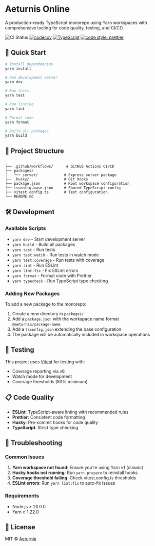 # Aeturnis Online

A production-ready TypeScript monorepo using Yarn workspaces with comprehensive tooling for code quality, testing, and CI/CD.

![CI Status](https://github.com/Aeturnia/AeturnisV1/actions/workflows/ci.yml/badge.svg)
[![codecov](https://codecov.io/gh/Aeturnia/AeturnisV1/branch/main/graph/badge.svg)](https://codecov.io/gh/Aeturnia/AeturnisV1)
[![TypeScript](https://badgen.net/badge/icon/typescript?icon=typescript&label)](https://typescriptlang.org)
[![code style: prettier](https://img.shields.io/badge/code_style-prettier-ff69b4.svg)](https://github.com/prettier/prettier)

## 🚀 Quick Start

```bash
# Install dependencies
yarn install

# Run development server
yarn dev

# Run tests
yarn test

# Run linting
yarn lint

# Format code
yarn format

# Build all packages
yarn build
```

## 📁 Project Structure

```
.
├── .github/workflows/      # GitHub Actions CI/CD
├── packages/
│   └── server/            # Express server package
├── .husky/                # Git hooks
├── package.json           # Root workspace configuration
├── tsconfig.base.json     # Shared TypeScript config
├── vitest.config.ts       # Test configuration
└── README.md
```

## 🛠️ Development

### Available Scripts

- `yarn dev` - Start development server
- `yarn build` - Build all packages
- `yarn test` - Run tests
- `yarn test:watch` - Run tests in watch mode
- `yarn test:coverage` - Run tests with coverage
- `yarn lint` - Run ESLint
- `yarn lint:fix` - Fix ESLint errors
- `yarn format` - Format code with Prettier
- `yarn typecheck` - Run TypeScript type checking

### Adding New Packages

To add a new package to the monorepo:

1. Create a new directory in `packages/`
2. Add a `package.json` with the workspace name format `@aeturnis/package-name`
3. Add a `tsconfig.json` extending the base configuration
4. The package will be automatically included in workspace operations

## 🧪 Testing

This project uses [Vitest](https://vitest.dev/) for testing with:

- Coverage reporting via v8
- Watch mode for development
- Coverage thresholds (80% minimum)

## 📋 Code Quality

- **ESLint**: TypeScript-aware linting with recommended rules
- **Prettier**: Consistent code formatting
- **Husky**: Pre-commit hooks for code quality
- **TypeScript**: Strict type checking

## 🔧 Troubleshooting

### Common Issues

1. **Yarn workspace not found**: Ensure you're using Yarn v1 (classic)
2. **Husky hooks not running**: Run `yarn prepare` to reinstall hooks
3. **Coverage threshold failing**: Check vitest.config.ts thresholds
4. **ESLint errors**: Run `yarn lint:fix` to auto-fix issues

### Requirements

- Node.js ≥ 20.0.0
- Yarn ≥ 1.22.0

## 📝 License

MIT © [Aeturnia](https://github.com/Aeturnia)